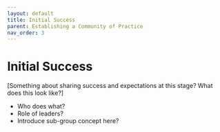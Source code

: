 ```yaml
---
layout: default
title: Initial Success
parent: Establishing a Community of Practice
nav_order: 3
---
```

# Initial Success

[Something about sharing success and expectations at this stage? What does this look like?]

* Who does what?
* Role of leaders?
* Introduce sub-group concept here?
